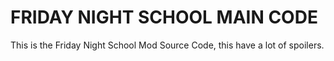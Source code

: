 # FRIDAY NIGHT SCHOOL MAIN CODE
This is the Friday Night School Mod Source Code, this have a lot of spoilers.
